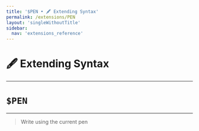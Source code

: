 ```yaml
---
title: '$PEN • 🖋️ Extending Syntax'
permalink: /extensions/PEN
layout: 'singleWithoutTitle'
sidebar:
  nav: 'extensions_reference'
---
```


# 🖋️ Extending Syntax

---

# `$PEN`

---




> Write using the current pen







